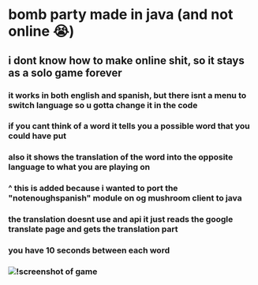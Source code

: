 # bomb party made in java (and not online 😭)
## i dont know how to make online shit, so it stays as a solo game forever
### it works in both english and spanish, but there isnt a menu to switch language so u gotta change it in the code
### if you cant think of a word it tells you a possible word that you could have put
### also it shows the translation of the word into the opposite language to what you are playing on
### ^ this is added because i wanted to port the "notenoughspanish" module on og mushroom client to java
### the translation doesnt use and api it just reads the google translate page and gets the translation part
### you have 10 seconds between each word
### ![!screenshot of game](https://i.imgur.com/KQRzN9r.png)

